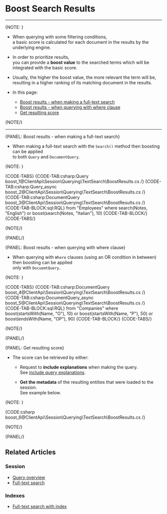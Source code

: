 ﻿# Boost Search Results

---

{NOTE: }

* When querying with some filtering conditions,  
  a basic score is calculated for each document in the results by the underlying engine.

* In order to prioritize results,  
  you can provide a __boost value__ to the searched terms which will be integrated with the basic score.

* Usually, the higher the boost value, the more relevant the term will be,  
  resulting in a higher ranking of its matching document in the results.

* In this page:

  * [Boost results - when making a full-text search](../../../../client-api/session/querying/text-search/boost-search-results#boost-results---when-making-a-full-text-search)
  * [Boost results - when querying with where clause](../../../../client-api/session/querying/text-search/boost-search-results#boost-results---when-querying-with-where-clause)  
  * [Get resulting score](../../../../client-api/session/querying/text-search/boost-search-results#get-resulting-score)

{NOTE/}

---

{PANEL: Boost results - when making a full-text search}

* When making a full-text search with the `Search()` method then boosting can be applied  
  to both `Query` and `DocumentQuery`.

{NOTE: }

{CODE-TABS}
{CODE-TAB:csharp:Query boost_1@ClientApi\Session\Querying\TextSearch\BoostResults.cs /}
{CODE-TAB:csharp:Query_async boost_2@ClientApi\Session\Querying\TextSearch\BoostResults.cs /}
{CODE-TAB:csharp:DocumentQuery boost_3@ClientApi\Session\Querying\TextSearch\BoostResults.cs /}
{CODE-TAB-BLOCK:sql:RQL}
from "Employees" where
search(Notes, "English") or boost(search(Notes, "Italian"), 10)
{CODE-TAB-BLOCK/}
{CODE-TABS/}

{NOTE/}

{PANEL/}

{PANEL: Boost results - when querying with where clause}

* When querying with `Where` clauses (using an OR condition in between) then boosting can be applied  
  only with `DocuemtQuery`.

{NOTE: }

{CODE-TABS}
{CODE-TAB:csharp:DocumentQuery boost_4@ClientApi\Session\Querying\TextSearch\BoostResults.cs /}
{CODE-TAB:csharp:DocumentQuery_async boost_5@ClientApi\Session\Querying\TextSearch\BoostResults.cs /}
{CODE-TAB-BLOCK:sql:RQL}
from "Companies" where
boost(startsWith(Name, "O"), 10) or
boost(startsWith(Name, "P"), 50) or
boost(endsWith(Name, "OP"), 90)
{CODE-TAB-BLOCK/}
{CODE-TABS/}

{NOTE/}

{PANEL/}

{PANEL: Get resulting score}

* The score can be retrieved by either:

   * Request to __include explanations__ when making the query.  
     See [include query explanations](../../../../client-api/session/querying/debugging/include-explanations).

   * __Get the metadata__ of the resulting entities that were loaded to the session.  
     See example below.  

{NOTE: }

{CODE:csharp boost_6@ClientApi\Session\Querying\TextSearch\BoostResults.cs /}

{NOTE/}

{PANEL/}

## Related Articles

### Session

- [Query overview](../../../../client-api/session/querying/how-to-query)
- [Full-text search](../../../../client-api/session/querying/text-search/full-text-search)

### Indexes

- [Full-text search with index](../../../../indexes/querying/searching)
